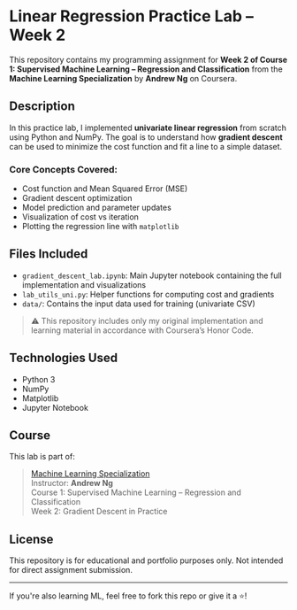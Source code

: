 # Linear Regression Practice Lab – Week 2 

This repository contains my programming assignment for **Week 2 of Course 1: Supervised Machine Learning – Regression and Classification** from the **Machine Learning Specialization** by **Andrew Ng** on Coursera.

##  Description

In this practice lab, I implemented **univariate linear regression** from scratch using Python and NumPy. The goal is to understand how **gradient descent** can be used to minimize the cost function and fit a line to a simple dataset.

### Core Concepts Covered:
- Cost function and Mean Squared Error (MSE)
- Gradient descent optimization
- Model prediction and parameter updates
- Visualization of cost vs iteration
- Plotting the regression line with `matplotlib`

##  Files Included

- `gradient_descent_lab.ipynb`: Main Jupyter notebook containing the full implementation and visualizations
- `lab_utils_uni.py`: Helper functions for computing cost and gradients
- `data/`: Contains the input data used for training (univariate CSV)

> ⚠️ This repository includes only my original implementation and learning material in accordance with Coursera’s Honor Code.

##  Technologies Used

- Python 3
- NumPy
- Matplotlib
- Jupyter Notebook

##  Course

This lab is part of:
> [Machine Learning Specialization](https://www.coursera.org/specializations/machine-learning-introduction)  
> Instructor: **Andrew Ng**  
> Course 1: Supervised Machine Learning – Regression and Classification  
> Week 2: Gradient Descent in Practice

##  License

This repository is for educational and portfolio purposes only. Not intended for direct assignment submission.

---

If you're also learning ML, feel free to fork this repo or give it a ⭐!
